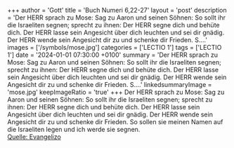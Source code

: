 +++
author = 'Gott'
title = 'Buch Numeri 6,22-27'
layout = 'post'
description = 'Der HERR sprach zu Mose: Sag zu Aaron und seinen Söhnen: So sollt ihr die Israeliten segnen; sprecht zu ihnen: Der HERR segne dich und behüte dich. Der HERR lasse sein Angesicht über dich leuchten und sei dir gnädig. Der HERR wende sein Angesicht dir zu und schenke dir Frieden. S....'
images = ['/symbols/mose.jpg']
categories = ['LECTIO 1']
tags = ['LECTIO 1']
date = '2024-01-01 07:30:00 +0100'
summary = 'Der HERR sprach zu Mose: Sag zu Aaron und seinen Söhnen: So sollt ihr die Israeliten segnen; sprecht zu ihnen: Der HERR segne dich und behüte dich. Der HERR lasse sein Angesicht über dich leuchten und sei dir gnädig. Der HERR wende sein Angesicht dir zu und schenke dir Frieden. S....'
linkedsummaryImage = 'mose.jpg'
keepImageRatio = 'true'
+++
Der HERR sprach zu Mose:
Sag zu Aaron und seinen Söhnen: So sollt ihr die Israeliten segnen; sprecht zu ihnen:
Der HERR segne dich und behüte dich.
Der HERR lasse sein Angesicht über dich leuchten und sei dir gnädig.
Der HERR wende sein Angesicht dir zu und schenke dir Frieden.
So sollen sie meinen Namen auf die Israeliten legen und ich werde sie segnen.<!--more--><br> [Quelle: Evangelizo](https://evangeliumtagfuertag.org/DE/gospel)
